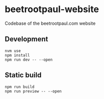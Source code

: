 # beetrootpaul-website

Codebase of the beetrootpaul.com website

## Development

```shell
nvm use
npm install
npm run dev -- --open
```

## Static build

```shell
npm run build
npm run preview -- --open
```
